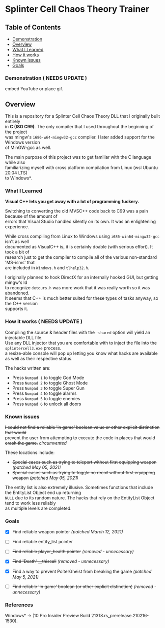 # Splinter Cell Chaos Theory Trainer

## Table of Contents
  - [Demonstration](#demonstration)
  - [Overview](#overview)
  - [What I Learned](#what-i-learned)
  - [How it works](#how-it-works)
  - [Known issues](#known-issues)
  - [Goals](#Goals)

### Demonstration ( NEEDS UPDATE )
embed YouTube or place gif.

## Overview
This is a repository for a Splinter Cell Chaos Theory DLL that I originally built entirely  
in <b>C (ISO C99)</b>. The only compiler that I used throughout the beginning of the project  
was mingw's <code>i686-w64-mingw32-gcc</code> compiler. I later added support for the Windows version  
of MinGW-gcc as well.

The main purpose of this project was to get familiar with the C language while also  
familiarizing myself with cross platform compilation from Linux (wsl Ubuntu 20.04 LTS)  
to Windows*.

### What I Learned
<b>Visual C++ lets you get away with a lot of programming fuckery.</b>

Switching to converting the old MVSC++ code back to C99 was a pain because of the amount of  
errors that Visual Studio handled silently on its own. It was an enlightening experience.

While cross compiling from Linux to Windows using <code>i686-win64-mingw32-gcc</code> isn't as well  
documented as VisualC++ is, it is certainly doable (with serious effort). It took a bit of  
research just to get the compiler to compile all of the various non-standard 'MS-isms' that  
are included in <code>Windows.h</code> and <code>tlhelp32.h</code>.

I originally planned to hook DirectX for an internally hooked GUI, but getting mingw's ld  
to recognize <code>detours.h</code> was more work that it was really worth so it was abandoned.  
It seems that C++ is much better suited for these types of tasks anyway, so the C++ version  
supports it.

### How it works ( NEEDS UPDATE )
Compiling the source & header files with the <code>-shared</code> option will yield an injectable DLL file.  
Use any DLL injector that you are comfortable with to inject the file into the <code>splintercell3.exe</code> process.  
a resize-able console will pop up letting you know what hacks are available as well as their respective status.

The hacks written are:
- Press <code>Numpad 1</code> to toggle God Mode
- Press <code>Numpad 2</code> to toggle Ghost Mode
- Press <code>Numpad 3</code> to toggle Super Gun
- Press <code>Numpad 4</code> to toggle alarms
- Press <code>Numpad 5</code> to toggle enemies
- Press <code>Numpad 6</code> to unlock all doors

### Known issues
~~I could not find a reliable 'in game' boolean value or other explicit distinction that would  
prevent the user from attempting to execute the code in places that would crash the game.~~ <i>circumvented</i>

These locations include:
- ~~Special cases such as trying to teleport without first equipping weapon~~ <i>(patched May 05, 2021)</i>
- ~~Special cases such as trying to toggle no recoil without first equipping weapon~~ <i>(patched May 05, 2021)</i>

The entity list is also extremely illusive. Sometimes functions that include the EntityList Object end up returning  
<code>NULL</code> due to its random nature. The hacks that rely on the EntityList Object tend to work less reliably  
as multiple levels are completed.

### Goals
 - [x] Find reliable weapon pointer <i>(patched March 12, 2021)</i>
 - [ ] Find reliable entity_list pointer
 - [ ] ~~Find reliable player_health pointer~~ <i>(removed - unnecessary)</i>
 - [x] ~~Find 'Death' __thiscall~~ <i>(removed - unnecessary)</i>
 - [x] Find a way to prevent PolterGheist from breaking the game <i>(patched May 5, 2021)</i>
 - [ ] ~~Find reliable 'in game' boolean (or other explicit distinction)~~ <i>(removed - unnecessary)</i>


 ### References
Windows* -> (10 Pro Insider Preview Build 21318.rs_prerelease.210216-1530).
